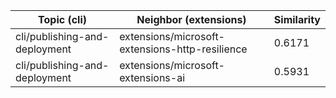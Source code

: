 | Topic (cli) | Neighbor (extensions) | Similarity |
|-------------|-------------------|------------|
| cli/publishing-and-deployment | extensions/microsoft-extensions-http-resilience | 0.6171 |
| cli/publishing-and-deployment | extensions/microsoft-extensions-ai | 0.5931 |
